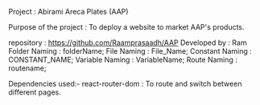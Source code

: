 Project : Abirami Areca Plates (AAP)

Purpose of the project : To deploy a website to market AAP's products.

repository : https://github.com/Raamprasaadh/AAP
Developed by : Ram
Folder Naming : folderName;
File Naming : File_Name;
Constant Naming : CONSTANT_NAME;
Variable Naming : VariableName;
Route Naming : routename;

Dependencies used:-
react-router-dom : To route and switch between different pages.

